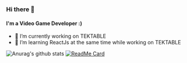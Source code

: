 ### Hi there 👋

#### I'm a Video Game Developer :)

- 🔭 I’m currently working on TEKTABLE
- 🌱 I’m learning ReactJs at the same time while working on TEKTABLE

![Anurag's github stats](https://github-readme-stats.vercel.app/api?username=m7d2&show_icons=true&theme=radical)
[![ReadMe Card](https://github-readme-stats.vercel.app/api/pin/?username=m7d2&repo=Natural-Nerd)](https://github.com/m7d2/Natural-Nerd)
